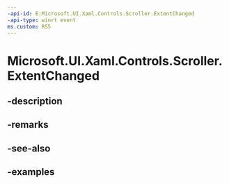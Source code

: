 ```yaml
---
-api-id: E:Microsoft.UI.Xaml.Controls.Scroller.ExtentChanged
-api-type: winrt event
ms.custom: RS5
---
```


<!-- Event syntax.
public event TypedEventHandler ExtentChanged<Scroller,  object>
-->

# Microsoft.UI.Xaml.Controls.Scroller.ExtentChanged

## -description

## -remarks

## -see-also

## -examples

